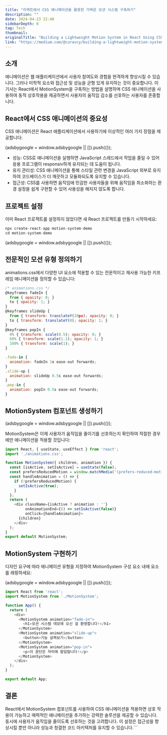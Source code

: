 ```yaml
---
title: "리액트에서 CSS 애니메이션을 활용한 가벼운 모션 시스템 구축하기"
description: ""
date: 2024-04-23 22:40
sidebarDepth: 0
tag: Tech
thumbnail: 
originalTitle: "Building a Lightweight Motion System in React Using CSS Animations"
link: "https://medium.com/@curavcy/building-a-lightweight-motion-system-in-react-using-css-animations-e0ce120e62e2"
---
```



## 소개

애니메이션은 웹 애플리케이션에서 사용자 참여도와 경험을 현격하게 향상시킬 수 있습니다. 그러나 미학적 요소와 접근성 및 성능을 균형 있게 유지하는 것이 중요합니다. 이 기사는 React에서 MotionSystem을 구축하는 방법을 설명하며 CSS 애니메이션을 사용하여 동적 상호작용을 제공하면서 사용자의 움직임 감소를 선호하는 사용자를 존중합니다.

## React에서 CSS 애니메이션의 중요성

CSS 애니메이션은 React 애플리케이션에서 사용하기에 이상적인 여러 가지 장점을 제공합니다:

<!-- ui-log 수평형 -->
<ins class="adsbygoogle"
  style="display:block"
  data-ad-client="ca-pub-4877378276818686"
  data-ad-slot="9743150776"
  data-ad-format="auto"
  data-full-width-responsive="true"></ins>
<component is="script">
(adsbygoogle = window.adsbygoogle || []).push({});
</component>

- 성능: CSS로 애니메이션을 실행하면 JavaScript 스레드에서 작업을 줄일 수 있어 응용 프로그램이 responsiv하게 유지되는 데 도움이 됩니다.
- 유지 관리성: CSS 애니메이션을 통해 스타일 관련 변경을 JavaScript 외부로 유지하여 코드베이스가 더 깨끗하고 모듈화되도록 유지할 수 있습니다.
- 접근성: CSS를 사용하면 움직임에 민감한 사용자들을 위해 움직임을 최소화하는 환경 설정을 쉽게 구현할 수 있어 사용성을 해치지 않도록 합니다.

## 프로젝트 설정

이미 React 프로젝트를 설정하지 않았다면 새 React 프로젝트를 만들기 시작하세요:

```js
npx create-react-app motion-system-demo
cd motion-system-demo
```

<!-- ui-log 수평형 -->
<ins class="adsbygoogle"
  style="display:block"
  data-ad-client="ca-pub-4877378276818686"
  data-ad-slot="9743150776"
  data-ad-format="auto"
  data-full-width-responsive="true"></ins>
<component is="script">
(adsbygoogle = window.adsbygoogle || []).push({});
</component>

## 전문적인 모션 유형 정의하기

animations.css에서 다양한 UI 요소에 적용할 수 있는 전문적이고 재사용 가능한 키프레임 애니메이션을 정의할 수 있습니다:

```js
/* animations.css */
@keyframes fadeIn {
  from { opacity: 0; }
  to { opacity: 1; }
}
@keyframes slideUp {
  from { transform: translateY(20px); opacity: 0; }
  to { transform: translateY(0); opacity: 1; }
}
@keyframes popIn {
  0% { transform: scale(0.5); opacity: 0; }
  60% { transform: scale(1.1); opacity: 1; }
  100% { transform: scale(1); }
}

.fade-in {
  animation: fadeIn 1s ease-out forwards;
}
.slide-up {
  animation: slideUp 0.5s ease-out forwards;
}
.pop-in {
  animation: popIn 0.5s ease-out forwards;
}
```

## MotionSystem 컴포넌트 생성하기

<!-- ui-log 수평형 -->
<ins class="adsbygoogle"
  style="display:block"
  data-ad-client="ca-pub-4877378276818686"
  data-ad-slot="9743150776"
  data-ad-format="auto"
  data-full-width-responsive="true"></ins>
<component is="script">
(adsbygoogle = window.adsbygoogle || []).push({});
</component>

MotionSystem은 이제 사용자가 움직임을 줄이기를 선호하는지 확인하여 적절한 경우에만 애니메이션을 적용할 것입니다:

```js
import React, { useState, useEffect } from 'react';
import './animations.css';

function MotionSystem({ children, animation }) {
  const [isActive, setIsActive] = useState(false);
  const prefersReducedMotion = window.matchMedia('(prefers-reduced-motion: reduce)').matches;
  const handleAnimation = () => {
    if (!prefersReducedMotion) {
      setIsActive(true);
    }
  };
  return (
    <div className={isActive ? animation : ''} 
         onAnimationEnd={() => setIsActive(false)}
         onClick={handleAnimation}>
      {children}
    </div>
  );
}
export default MotionSystem;
```

## MotionSystem 구현하기

디자인 요구에 따라 애니메이션 유형을 지정하여 MotionSystem 구성 요소 내에 요소를 래핑하세요:

<!-- ui-log 수평형 -->
<ins class="adsbygoogle"
  style="display:block"
  data-ad-client="ca-pub-4877378276818686"
  data-ad-slot="9743150776"
  data-ad-format="auto"
  data-full-width-responsive="true"></ins>
<component is="script">
(adsbygoogle = window.adsbygoogle || []).push({});
</component>

```js
import React from 'react';
import MotionSystem from './MotionSystem';

function App() {
  return (
    <div>
      <MotionSystem animation="fade-in">
        <h1>모션 시스템 데모에 오신 걸 환영합니다!</h1>
      </MotionSystem>
      <MotionSystem animation="slide-up">
        <button>기능 살펴보기</button>
      </MotionSystem>
      <MotionSystem animation="pop-in">
        <p>이 문단은 자리에 팝업됩니다!</p>
      </MotionSystem>
    </div>
  );
}

export default App;
```

## 결론

React에서 MotionSystem 컴포넌트를 사용하여 CSS 애니메이션을 적용하면 상호 작용이 가능하고 매력적인 애니메이션을 추가하는 강력한 솔루션을 제공할 수 있습니다. 동시에 사용자가 움직임을 줄이도록 선호하는 것을 고려합니다. 이 설정은 접근성을 향상시킬 뿐만 아니라 성능과 청결한 코드 아키텍처를 유지할 수 있습니다.```